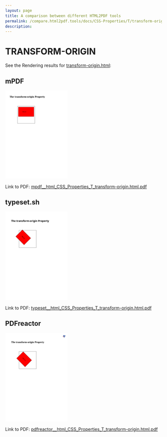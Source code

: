 ```yaml
---
layout: page
title: A comparison between different HTML2PDF tools
permalink: /compare.html2pdf.tools/docs/CSS-Properties/T/transform-origin/
description: 
---
```


# TRANSFORM-ORIGIN

See the Rendering results for [transform-origin.html](/html/CSS%20Properties/T/transform-origin.html):

## mPDF
![](mpdf__html_CSS_Properties_T_transform-origin.html.png) 

Link to PDF: [mpdf__html_CSS_Properties_T_transform-origin.html.pdf](mpdf__html_CSS_Properties_T_transform-origin.html.pdf)

## typeset.sh
![](typeset__html_CSS_Properties_T_transform-origin.html.png) 

Link to PDF: [typeset__html_CSS_Properties_T_transform-origin.html.pdf](typeset__html_CSS_Properties_T_transform-origin.html.pdf)

## PDFreactor
![](pdfreactor__html_CSS_Properties_T_transform-origin.html.png) 

Link to PDF: [pdfreactor__html_CSS_Properties_T_transform-origin.html.pdf](pdfreactor__html_CSS_Properties_T_transform-origin.html.pdf)
